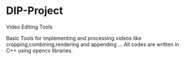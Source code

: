 # DIP-Project
Video Editing Tools

Basic Tools for implementing and processing videos like cropping,combining,rendering and appending ...
All codes are written in C++ using opencv libraries.
